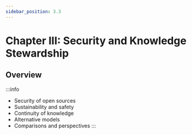 ```yaml
---
sidebar_position: 3.3
---
```


# Chapter III: Security and Knowledge Stewardship
## Overview

:::info
- Security of open sources
- Sustainability and safety
- Continuity of knowledge
- Alternative models
- Comparisons and perspectives
:::
